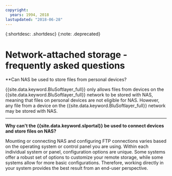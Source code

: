 ```yaml
---
copyright:
  years: 1994, 2018
lastupdated: "2018-06-28"
---
```

{:shortdesc: .shortdesc}
{:note: .deprecated}

# Network-attached storage - frequently asked questions

**Can NAS be used to store files from personal devices?

{{site.data.keyword.BluSoftlayer_full}} only allows files from devices on the {{site.data.keyword.BluSoftlayer_full}} network to be stored with NAS, meaning that files on personal devices are not eligible for NAS. However, any file from a device on the {{site.data.keyword.BluSoftlayer_full}} network may be stored with NAS.

<hr>

**Why can't the {{site.data.keyword.slportal}} be used to connect devices and store files on NAS?**

Mounting or connecting NAS and configuring FTP connections varies based on the operating system or control panel you are using. Within each individual system or panel, configuration options are unique. Some systems offer a robust set of options to customize your remote storage, while some systems allow for more basic configurations. Therefore, working directly in your system provides the best result from an end-user perspective.

